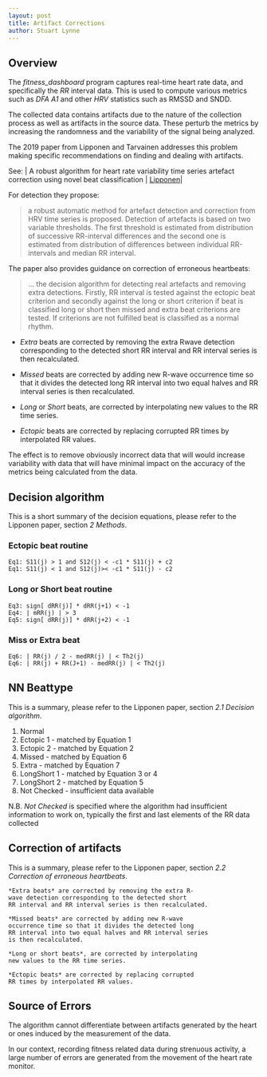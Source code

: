 ```yaml
---
layout: post
title: Artifact Corrections
author: Stuart Lynne
---
```

## Overview

The *fitness_dashboard* program captures real-time heart rate data, and specifically the *RR* interval data. This is
used to compute various metrics such as *DFA A1* and other *HRV* statistics such as RMSSD and SNDD.

The collected data contains artifacts due to the nature of the collection process as well as artifacts in the
source data. These perturb the metrics by increasing the randomness and the variability of the signal being analyzed.

The 2019 paper from Lipponen and Tarvainen addresses this problem making specific recommendations on finding and dealing with artifacts.

See: | A robust algorithm for heart rate variability time series artefact correction using novel beat classification | [Lipponen](/references/Lipponen_new_kubios_method_2019.pdf)|

For detection they propose:

> a robust automatic method for artefact detection and correction from HRV time series is
> proposed. Detection of artefacts is based on two variable thresholds. 
> The first threshold is estimated from distribution of successive RR-interval differences and 
> the second one is estimated from distribution of differences between individual RR-intervals and median RR interval. 

The paper also provides guidance on correction of erroneous heartbeats:

> ... the decision algorithm for detecting real artefacts and removing extra detections. 
> Firstly, RR interval is tested against the ectopic beat criterion and secondly against the long or short criterion 
> if beat is classified long or short then missed and extra beat criterions are tested. 
> If criterions are not fulfilled beat is classified as a normal rhythm.

- *Extra* beats are corrected by removing the extra Rwave detection corresponding to the detected short
RR interval and RR interval series is then recalculated.

- *Missed* beats are corrected by adding new R-wave occurrence time so that it divides the detected long
RR interval into two equal halves and RR interval series is then recalculated.

- *Long* or *Short* beats, are corrected by interpolating new values to the RR time series.

- *Ectopic* beats are corrected by replacing corrupted RR times by interpolated RR values.

The effect is to remove obviously incorrect data that will would increase variability with
data that will have minimal impact on the accuracy of the metrics being calculated from the data.

## Decision algorithm
This is a short summary of the decision equations, please refer to the Lipponen paper, section *2 Methods*.

### Ectopic beat routine
```
Eq1: S11(j) > 1 and S12(j) < -c1 * S11(j) + c2
Eq1: S11(j) < 1 and S12(j)>< -c1 * S11(j) - c2
```

### Long or Short beat routine
```
Eq3: sign[ dRR(j)] * dRR(j+1) < -1
Eq4: | mRR(j) | > 3
Eq5: sign[ dRR(j)] * dRR(j+2) < -1
```

### Miss or Extra beat
```
Eq6: | RR(j) / 2 - medRR(j) | < Th2(j)
Eq6: | RR(j) + RR(J+1) - medRR(j) | < Th2(j)
```
## NN Beattype

This is a summary, please refer to the Lipponen paper, section *2.1 Decision algorithm*.

1. Normal
2. Ectopic 1 - matched by Equation 1
3. Ectopic 2 - matched by Equation 2
4. Missed - matched by Equation 6
5. Extra - matched by Equation 7
6. LongShort 1 - matched by Equation 3 or 4
7. LongShort 2  - matched by Equation 5
8. Not Checked - insufficient data available

N.B. *Not Checked* is specified where the algorithm had insufficient information to work on, 
typically the first and last elements of the RR data collected

## Correction of artifacts

This is a summary, please refer to the Lipponen paper, section *2.2 Correction of erroneous heartbeats*.

```
*Extra beats* are corrected by removing the extra R-
wave detection corresponding to the detected short
RR interval and RR interval series is then recalculated.

*Missed beats* are corrected by adding new R-wave
occurrence time so that it divides the detected long
RR interval into two equal halves and RR interval series
is then recalculated.

*Long or short beats*, are corrected by interpolating
new values to the RR time series.

*Ectopic beats* are corrected by replacing corrupted
RR times by interpolated RR values.

```

## Source of Errors

The algorithm cannot differentiate between artifacts generated by the heart or ones induced by the measurement of the data.

In our context, recording fitness related data during strenuous activity, a large number of errors are generated
from the movement of the heart rate monitor.





